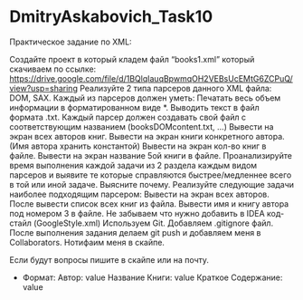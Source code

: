 # DmitryAskabovich_Task10

Практическое задание по XML:

Создайте проект в который кладем файл “books1.xml” который скачиваем по ссылке: https://drive.google.com/file/d/1BQlqIauqBpwmqOH2VEBsUcEMtG6ZCPuQ/view?usp=sharing
Реализуйте 2 типа парсеров данного XML файла: DOM, SAX.
Каждый из парсеров должен уметь:
Печатать весь объем информации в форматированном виде *. Выводить текст в файл формата .txt. Каждый парсер должен создавать свой файл с соответствующим названием (booksDOMcontent.txt, ...)
Вывести на экран всех авторов книг.
Вывести на экран книги конкретного автора. (Имя автора хранить константой)
Вывести на экран кол-во книг в файле.
Вывести на экран название 5ой книги в файле.
Проанализируйте время выполнения каждой задачи из 2 раздела каждым видом парсеров и выявите те которые справляются быстрее/медленнее всего в той или иной задаче. Выясните почему.
Реализуйте следующие задачи наиболее подходящим парсером:
Вывести на экран всех авторов. После вывести список всех книг из файла.
Вывести имя и книгу автора под номером 3 в файле.
Не забываем что нужно добавить в IDEA код-стайл (GoogleStyle.xml)
Используем Git. Добавляем .gitignore файл.
После выполнения задания делаем git push и добавляем меня в Collaborators. Нотифаим меня в скайпе.


Если будут вопросы пишите в скайпе или на почту.


* Формат:
Автор: value
Название Книги: value
Краткое Содержание: value
